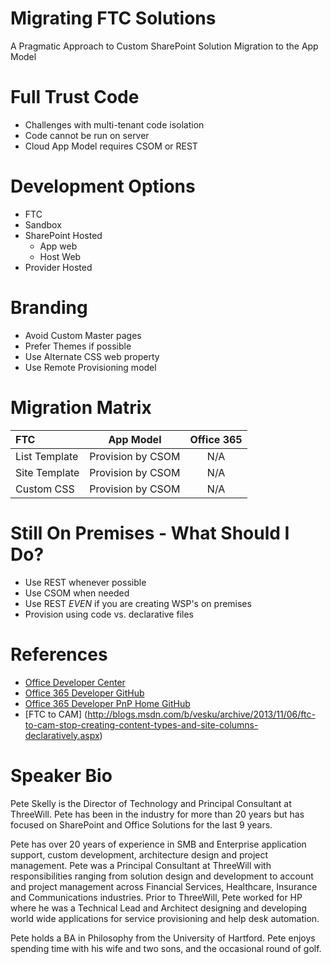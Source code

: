 Migrating FTC Solutions
==============
A Pragmatic Approach to Custom SharePoint Solution Migration to the App Model





Full Trust Code
===============
- Challenges with multi-tenant code isolation
- Code cannot be run on server
- Cloud App Model requires CSOM or REST


Development Options
===================
- FTC
- Sandbox
- SharePoint Hosted
    - App web
    - Host Web
- Provider Hosted

Branding
=================
- Avoid Custom Master pages
- Prefer Themes if possible
- Use Alternate CSS web property
- Use Remote Provisioning model 


Migration Matrix
=================
| FTC           | App Model     | Office 365  |
| :------------- |:-------------:| :-----:|
| List Template      | Provision by CSOM | N/A|
| Site Template      | Provision by CSOM      |   N/A |
| Custom CSS | Provision by CSOM      |    N/A |



Still On Premises - What Should I Do?
========================
- Use REST whenever possible
- Use CSOM when needed
- Use REST *EVEN* if you are creating WSP's on premises
- Provision using code vs. declarative files



References
=================
- [Office Developer Center](http://dev.office.com/)
- [Office 365 Developer GitHub](https://github.com/OfficeDev/PnP)
- [Office 365 Developer PnP Home GitHub](https://github.com/OfficeDev/PnP)
- [FTC to CAM] (http://blogs.msdn.com/b/vesku/archive/2013/11/06/ftc-to-cam-stop-creating-content-types-and-site-columns-declaratively.aspx)



Speaker Bio
==============
Pete Skelly is the Director of Technology and Principal Consultant at ThreeWill.
Pete has been in the industry for more than 20 years but has focused on SharePoint and Office
Solutions for the last 9 years.

Pete has over 20 years of experience in SMB and Enterprise application support, custom development, architecture design and project management.
Pete was a Principal Consultant at ThreeWill with responsibilities ranging from solution design and development to account and project management across Financial Services, Healthcare, Insurance and Communications industries.
Prior to ThreeWill, Pete worked for HP where he was a Technical Lead and Architect designing and developing world wide applications for service provisioning and help desk automation.

Pete holds a BA in Philosophy from the University of Hartford. Pete enjoys spending time with his wife and two sons, and the occasional round of golf.
